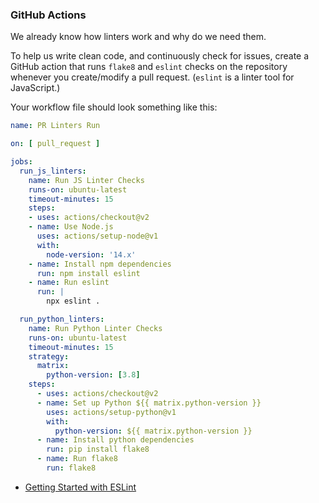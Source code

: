 ### GitHub Actions

We already know how linters work and why do we need them.

To help us write clean code, and continuously check for issues, create a GitHub action that runs `flake8` and `eslint` checks on the repository whenever you create/modify a pull request. (`eslint` is a linter tool for JavaScript.)

Your workflow file should look something like this:
```yml
name: PR Linters Run

on: [ pull_request ]

jobs:
  run_js_linters:
    name: Run JS Linter Checks
    runs-on: ubuntu-latest
    timeout-minutes: 15
    steps:
    - uses: actions/checkout@v2
    - name: Use Node.js
      uses: actions/setup-node@v1
      with:
        node-version: '14.x'
    - name: Install npm dependencies
      run: npm install eslint
    - name: Run eslint
      run: |
        npx eslint .

  run_python_linters:
    name: Run Python Linter Checks
    runs-on: ubuntu-latest
    timeout-minutes: 15
    strategy:
      matrix:
        python-version: [3.8]
    steps:
      - uses: actions/checkout@v2
      - name: Set up Python ${{ matrix.python-version }}
        uses: actions/setup-python@v1
        with:
          python-version: ${{ matrix.python-version }}
      - name: Install python dependencies
        run: pip install flake8
      - name: Run flake8
        run: flake8
```

- [Getting Started with ESLint](https://eslint.org/docs/user-guide/getting-started)

